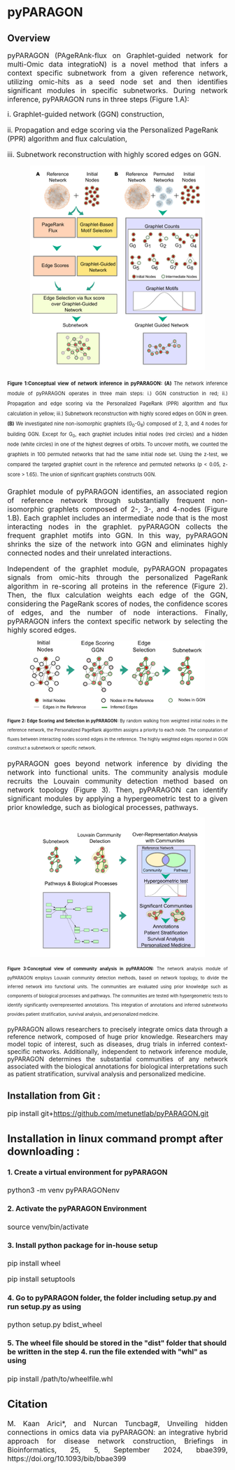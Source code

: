 # pyPARAGON 

## Overview  

<p align="justify"><font-weight="normal"><font size=3> pyPARAGON (PAgeRAnk-flux on Graphlet-guided network for multi-Omic data integratioN) is a novel method that infers a context specific subnetwork from a given reference network, utilizing omic-hits as a seed node set and then identifies significant modules in specific subnetworks. During network inference, pyPARAGON runs in three steps (Figure 1.A): 

 i. Graphlet-guided network (GGN) construction,

 ii. Propagation and edge scoring via  the Personalized PageRank (PPR) algorithm and flux calculation, 

 iii. Subnetwork reconstruction with highly scored edges on GGN. <font> </p> 



<p align="center">    
<img " src="Concept_Figs/Network_Inference_overall_and_GGN.png" width="400">
</p>
<p align="justify"><sub><sup><strong>Figure 1:Conceptual view of network inference in pyPARAGON: (A)</strong> The network inference module of pyPARAGON operates in three main steps: i.) GGN construction in red; ii.) Propagation and edge scoring via  the Personalized PageRank (PPR) algorithm and flux calculation in yellow; iii.) Subnetwork reconstruction with highly scored edges on GGN in green. <strong>(B)</strong> We investigated nine non-isomorphic graphlets (G<sub>0</sub>-G<sub>8</sub>) composed of 2, 3, and 4 nodes for building GGN. Except for G<sub>0</sub>, each graphlet includes initial nodes (red circles) and a hidden node (white circles) in one of the highest degrees of orbits. To uncover motifs, we counted the graphlets in 100 permuted networks that had the same initial node set. Using the z-test, we compared the targeted graphlet count in the reference and permuted networks (p < 0.05, z-score > 1.65). The union of significant graphlets constructs GGN. </sub></sup> <p>
 
 
 
<p align="justify" font-weight="normal">Graphlet module of pyPARAGON identifies, an associated region of reference network through substantially frequent non-isomorphic graphlets composed of 2-, 3-, and 4-nodes (Figure 1.B). Each graphlet includes an intermediate node that is the most interacting nodes in the graphlet. pyPARAGON collects the frequent graphlet motifs into GGN. In this way, pyPARAGON shrinks the size of the network into GGN and eliminates highly connected nodes and their unrelated interactions. </font> </p>



<p align="justify" font-weight="normal">Independent of the graphlet module, pyPARAGON propagates signals from omic-hits through the personalized PageRank algorithm in re-scoring all proteins in the reference (Figure 2). Then, the flux calculation weights each edge of the GGN, considering the PageRank scores of nodes, the confidence scores of edges, and the number of node interactions. Finally, pyPARAGON infers the context specific network by selecting the highly scored edges. </font> </p>



<p align="center"> 
<img src="Concept_Figs/PRF_and_Edge_Selection.png" width="400">
</p> 
<p align="justify"><sub><sup><strong>Figure 2: Edge Scoring and Selection in pyPARAGON:</strong> By random walking from weighted initial nodes in the reference network, the Personalized PageRank algorithm assigns a priority to each node. The computation of fluxes between interacting nodes scored edges in the reference. The highly weighted edges reported in GGN construct a subnetwork or specific network. </sub></sup> <p>



<p align="justify" font-weight="normal"><font size=3>pyPARAGON goes beyond network inference by dividing the network into functional units. The community analysis module recruits the Louvain community detection method based on network topology (Figure 3). Then, pyPARAGON can identify significant modules by applying a hypergeometric test to a given prior knowledge, such as biological processes, pathways. </font></p>     



<p align="center"> 
<img src="Concept_Figs/Community__Analysis_.png" width="400">
<p/> 
<p align="justify"><sub><sup><strong>Figure 3:Conceptual view of community analysis in pyPARAGON:</strong> The network analysis module of pyPARAGON employs Louvain community detection methods, based on network topology, to divide the inferred network into functional units. The communities are evaluated using prior knowledge such as components of biological processes and pathways. The communities are tested with hypergeometric tests to identify significantly overrepresented annotations. This integration of annotations and inferred subnetworks provides patient stratification, survival analysis, and personalized medicine.</sub></sup> </p>


<p align="justify"> pyPARAGON allows researchers to precisely integrate omics data through a reference network, composed of huge prior knowledge. Researchers may model topic of interest, such as diseases, drug trials in inferred context-specific networks. Additionally, independent to network inference module,  pyPARAGON determines the substantial communities of any network associated with the biological annotations for biological interpretations such as patient stratification, survival analysis and personalized medicine. </p>



## Installation from Git :

<p align="justify" font-weight="normal"><font size=3>

pip install git+https://github.com/metunetlab/pyPARAGON.git

                                       
                                       
                               

## Installation in linux command prompt after downloading :

<p align="justify" font-weight="normal"><font size=3>

#### 1. Create a virtual environment for pyPARAGON

python3 -m venv pyPARAGONenv


#### 2. Activate the pyPARAGON Environment 

source venv/bin/activate


#### 3. Install python package for in-house setup

pip install wheel

pip install setuptools


#### 4. Go to pyPARAGON folder, the folder including setup.py and run setup.py as using

python setup.py bdist_wheel


#### 5. The wheel file should be stored in the "dist" folder that should be written in the step 4. run the file extended with "whl" as using

pip install /path/to/wheelfile.whl 




## Citation
<p align="justify" font-weight="normal"><font size=3>
M. Kaan Arici*, and Nurcan Tuncbag#, Unveiling hidden connections in omics data via pyPARAGON: an integrative hybrid approach for disease network construction, Briefings in Bioinformatics, 25, 5, September 2024, bbae399, https://doi.org/10.1093/bib/bbae399

